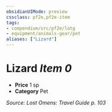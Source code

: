 ```yaml
---
obsidianUIMode: preview
cssclass: pf2e,pf2e-item
tags:
- compendium/src/pf2e/lotg
- equipment/animals-gear/pet
aliases: ["Lizard"]
---
```

# Lizard *Item 0*  

- **Price** 1 sp
- **Category** Pet



*Source: Lost Omens: Travel Guide p. 103*